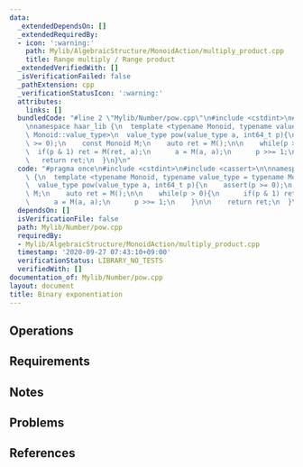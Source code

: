 ```yaml
---
data:
  _extendedDependsOn: []
  _extendedRequiredBy:
  - icon: ':warning:'
    path: Mylib/AlgebraicStructure/MonoidAction/multiply_product.cpp
    title: Range multiply / Range product
  _extendedVerifiedWith: []
  _isVerificationFailed: false
  _pathExtension: cpp
  _verificationStatusIcon: ':warning:'
  attributes:
    links: []
  bundledCode: "#line 2 \"Mylib/Number/pow.cpp\"\n#include <cstdint>\n#include <cassert>\n\
    \nnamespace haar_lib {\n  template <typename Monoid, typename value_type = typename\
    \ Monoid::value_type>\n  value_type pow(value_type a, int64_t p){\n    assert(p\
    \ >= 0);\n    const Monoid M;\n    auto ret = M();\n\n    while(p > 0){\n    \
    \  if(p & 1) ret = M(ret, a);\n      a = M(a, a);\n      p >>= 1;\n    }\n\n \
    \   return ret;\n  }\n}\n"
  code: "#pragma once\n#include <cstdint>\n#include <cassert>\n\nnamespace haar_lib\
    \ {\n  template <typename Monoid, typename value_type = typename Monoid::value_type>\n\
    \  value_type pow(value_type a, int64_t p){\n    assert(p >= 0);\n    const Monoid\
    \ M;\n    auto ret = M();\n\n    while(p > 0){\n      if(p & 1) ret = M(ret, a);\n\
    \      a = M(a, a);\n      p >>= 1;\n    }\n\n    return ret;\n  }\n}\n"
  dependsOn: []
  isVerificationFile: false
  path: Mylib/Number/pow.cpp
  requiredBy:
  - Mylib/AlgebraicStructure/MonoidAction/multiply_product.cpp
  timestamp: '2020-09-27 07:43:10+09:00'
  verificationStatus: LIBRARY_NO_TESTS
  verifiedWith: []
documentation_of: Mylib/Number/pow.cpp
layout: document
title: Binary exponentiation
---
```


## Operations

## Requirements

## Notes

## Problems

## References
